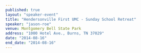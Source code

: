 ```yaml
---
published: true
layout: "speaker-event"
title: "Hendersonville First UMC - Sunday School Retreat"
speaker: "jason-roe"
venue: Montgomery Bell State Park
address: "1000 Hotel Ave., Burns, TN 37029"
date: "2014-08-16"
end_date: "2014-08-16"
---
```



